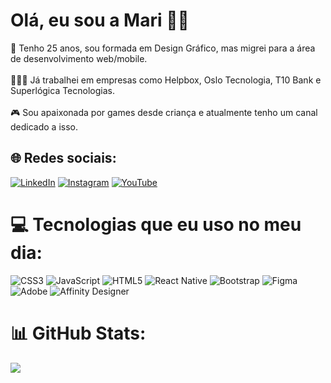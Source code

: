 # Olá, eu sou a Mari 🖐🏼
💬 Tenho 25 anos, sou formada em Design Gráfico, mas migrei para a área de desenvolvimento web/mobile.<br><br>👩🏻‍💻 Já trabalhei em empresas como Helpbox, Oslo Tecnologia, T10 Bank e Superlógica Tecnologias.<br><br>🎮 Sou apaixonada por games desde criança e atualmente tenho um canal dedicado a isso.<br>


## 🌐 Redes sociais:
[![LinkedIn](https://img.shields.io/badge/LinkedIn-%230077B5.svg?logo=linkedin&logoColor=white)](https://www.linkedin.com/in/mariana-gomes-789b82149/) [![Instagram](https://img.shields.io/badge/Instagram-%23E4405F.svg?logo=Instagram&logoColor=white)](https://instagram.com/mariana_gds) [![YouTube](https://img.shields.io/badge/YouTube-%23FF0000.svg?logo=YouTube&logoColor=white)](https://youtube.com/@PlayZoneJoga) 

# 💻 Tecnologias que eu uso no meu dia:
![CSS3](https://img.shields.io/badge/css3-%231572B6.svg?style=for-the-badge&logo=css3&logoColor=white) ![JavaScript](https://img.shields.io/badge/javascript-%23323330.svg?style=for-the-badge&logo=javascript&logoColor=%23F7DF1E) ![HTML5](https://img.shields.io/badge/html5-%23E34F26.svg?style=for-the-badge&logo=html5&logoColor=white) ![React Native](https://img.shields.io/badge/react_native-%2320232a.svg?style=for-the-badge&logo=react&logoColor=%2361DAFB) ![Bootstrap](https://img.shields.io/badge/bootstrap-%238511FA.svg?style=for-the-badge&logo=bootstrap&logoColor=white) ![Figma](https://img.shields.io/badge/figma-%23F24E1E.svg?style=for-the-badge&logo=figma&logoColor=white) ![Adobe](https://img.shields.io/badge/adobe-%23FF0000.svg?style=for-the-badge&logo=adobe&logoColor=white) ![Affinity Designer](https://img.shields.io/badge/affinity%20designer-%231B72BE.svg?style=for-the-badge&logo=affinity-designer&logoColor=white)
# 📊 GitHub Stats:
![](https://github-readme-stats.vercel.app/api?username=Mariana-Gomes&theme=tokyonight&hide_border=true&include_all_commits=false&count_private=true)<br/>

<!-- Proudly created with GPRM ( https://gprm.itsvg.in ) -->
